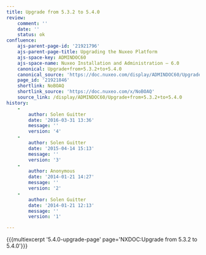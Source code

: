 ```yaml
---
title: Upgrade from 5.3.2 to 5.4.0
review:
    comment: ''
    date: ''
    status: ok
confluence:
    ajs-parent-page-id: '21921796'
    ajs-parent-page-title: Upgrading the Nuxeo Platform
    ajs-space-key: ADMINDOC60
    ajs-space-name: Nuxeo Installation and Administration — 6.0
    canonical: Upgrade+from+5.3.2+to+5.4.0
    canonical_source: 'https://doc.nuxeo.com/display/ADMINDOC60/Upgrade+from+5.3.2+to+5.4.0'
    page_id: '21921846'
    shortlink: NoBOAQ
    shortlink_source: 'https://doc.nuxeo.com/x/NoBOAQ'
    source_link: /display/ADMINDOC60/Upgrade+from+5.3.2+to+5.4.0
history:
    - 
        author: Solen Guitter
        date: '2016-03-31 13:36'
        message: ''
        version: '4'
    - 
        author: Solen Guitter
        date: '2015-04-14 15:13'
        message: ''
        version: '3'
    - 
        author: Anonymous
        date: '2014-01-21 14:27'
        message: ''
        version: '2'
    - 
        author: Solen Guitter
        date: '2014-01-21 12:13'
        message: ''
        version: '1'

---
```

{{{multiexcerpt '5.4.0-upgrade-page' page='NXDOC:Upgrade from 5.3.2 to 5.4.0'}}}